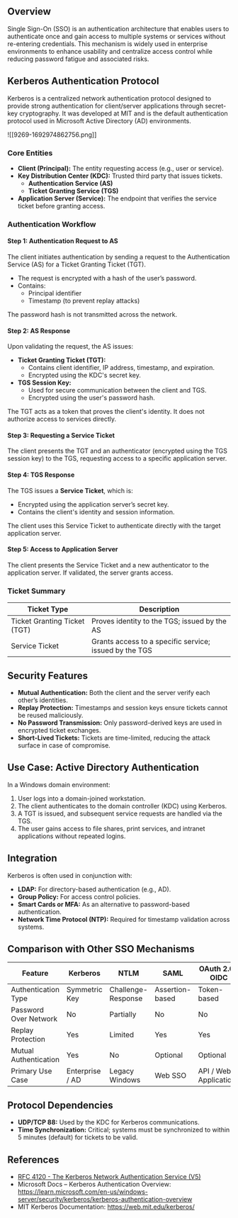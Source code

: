 ## Overview

Single Sign-On (SSO) is an authentication architecture that enables users to authenticate once and gain access to multiple systems or services without re-entering credentials. This mechanism is widely used in enterprise environments to enhance usability and centralize access control while reducing password fatigue and associated risks.

## Kerberos Authentication Protocol

Kerberos is a centralized network authentication protocol designed to provide strong authentication for client/server applications through secret-key cryptography. It was developed at MIT and is the default authentication protocol used in Microsoft Active Directory (AD) environments.

![[9269-1692974862756.png]]

### Core Entities

- **Client (Principal):** The entity requesting access (e.g., user or service).
- **Key Distribution Center (KDC):** Trusted third party that issues tickets.
  - **Authentication Service (AS)**
  - **Ticket Granting Service (TGS)**
- **Application Server (Service):** The endpoint that verifies the service ticket before granting access.

### Authentication Workflow

#### Step 1: Authentication Request to AS

The client initiates authentication by sending a request to the Authentication Service (AS) for a Ticket Granting Ticket (TGT).

- The request is encrypted with a hash of the user’s password.
- Contains:
  - Principal identifier
  - Timestamp (to prevent replay attacks)

The password hash is not transmitted across the network.

#### Step 2: AS Response

Upon validating the request, the AS issues:

- **Ticket Granting Ticket (TGT):**
  - Contains client identifier, IP address, timestamp, and expiration.
  - Encrypted using the KDC's secret key.
- **TGS Session Key:**
  - Used for secure communication between the client and TGS.
  - Encrypted using the user's password hash.

The TGT acts as a token that proves the client's identity. It does not authorize access to services directly.

#### Step 3: Requesting a Service Ticket

The client presents the TGT and an authenticator (encrypted using the TGS session key) to the TGS, requesting access to a specific application server.

#### Step 4: TGS Response

The TGS issues a **Service Ticket**, which is:

- Encrypted using the application server’s secret key.
- Contains the client's identity and session information.

The client uses this Service Ticket to authenticate directly with the target application server.

#### Step 5: Access to Application Server

The client presents the Service Ticket and a new authenticator to the application server. If validated, the server grants access.

### Ticket Summary

| Ticket Type        | Description                                                |
|--------------------|------------------------------------------------------------|
| Ticket Granting Ticket (TGT) | Proves identity to the TGS; issued by the AS |
| Service Ticket      | Grants access to a specific service; issued by the TGS     |

## Security Features

- **Mutual Authentication:** Both the client and the server verify each other’s identities.
- **Replay Protection:** Timestamps and session keys ensure tickets cannot be reused maliciously.
- **No Password Transmission:** Only password-derived keys are used in encrypted ticket exchanges.
- **Short-Lived Tickets:** Tickets are time-limited, reducing the attack surface in case of compromise.

## Use Case: Active Directory Authentication

In a Windows domain environment:

1. User logs into a domain-joined workstation.
2. The client authenticates to the domain controller (KDC) using Kerberos.
3. A TGT is issued, and subsequent service requests are handled via the TGS.
4. The user gains access to file shares, print services, and intranet applications without repeated logins.

## Integration

Kerberos is often used in conjunction with:

- **LDAP:** For directory-based authentication (e.g., AD).
- **Group Policy:** For access control policies.
- **Smart Cards or MFA:** As an alternative to password-based authentication.
- **Network Time Protocol (NTP):** Required for timestamp validation across systems.

## Comparison with Other SSO Mechanisms

| Feature               | Kerberos      | NTLM        | SAML        | OAuth 2.0 / OIDC     |
|----------------------|---------------|-------------|-------------|-----------------------|
| Authentication Type  | Symmetric Key | Challenge-Response | Assertion-based | Token-based          |
| Password Over Network| No            | Partially   | No          | No                    |
| Replay Protection    | Yes           | Limited     | Yes         | Yes                   |
| Mutual Authentication| Yes           | No          | Optional    | Optional              |
| Primary Use Case     | Enterprise / AD| Legacy Windows | Web SSO     | API / Web Applications|

## Protocol Dependencies

- **UDP/TCP 88:** Used by the KDC for Kerberos communications.
- **Time Synchronization:** Critical; systems must be synchronized to within 5 minutes (default) for tickets to be valid.

## References

- [RFC 4120 - The Kerberos Network Authentication Service (V5)](https://www.rfc-editor.org/rfc/rfc4120)
- Microsoft Docs – Kerberos Authentication Overview: https://learn.microsoft.com/en-us/windows-server/security/kerberos/kerberos-authentication-overview
- MIT Kerberos Documentation: https://web.mit.edu/kerberos/

